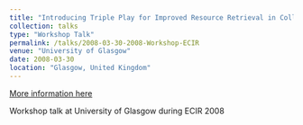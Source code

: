 ```yaml
---
title: "Introducing Triple Play for Improved Resource Retrieval in Collaborative Tagging Systems"
collection: talks
type: "Workshop Talk"
permalink: /talks/2008-03-30-2008-Workshop-ECIR
venue: "University of Glasgow"
date: 2008-03-30
location: "Glasgow, United Kingdom"
---
```


[More information here](http://ecir2008.dcs.gla.ac.uk/tutorials_workshops.html)

Workshop talk at University of Glasgow during ECIR 2008
